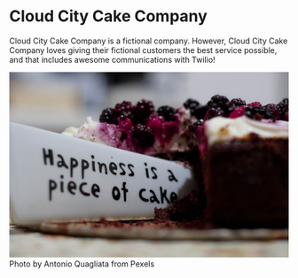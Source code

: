 # Cloud City Cake Company

Cloud City Cake Company is a fictional company.
However, Cloud City Cake Company loves giving their fictional customers the best service possible, and that includes awesome communications with Twilio!

![Happiness is a piece of cake](images/happiness-is-a-piece-of-cake-close-up-photography-227432.png)
Photo by Antonio Quagliata from Pexels

